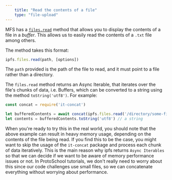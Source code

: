 ```yaml
---
    title: "Read the contents of a file"
    type: "file-upload"
---
```


MFS has a [`files.read`](https://github.com/ipfs/interface-js-ipfs-core/blob/master/SPEC/FILES.md#filesread) method that allows you to display the contents of a file in a *buffer*. This allows us to easily read the contents of a `.txt` file among others.

The method takes this format:

```js
ipfs.files.read(path, [options])
```

The `path` provided is the path of the file to read, and it must point to a file rather than a directory.

The `files.read` method returns an Async Iterable, that iterates over the file's chunks of data, i.e. Buffers, which can be converted to a string using the method `toString('utf8')`. For example:

```js
const concat = require('it-concat')

let bufferedContents = await concat(ipfs.files.read('/directory/some-file.txt'))  // a buffer
let contents = bufferedContents.toString('utf8') // a string
```

When you're ready to try this in the real world, you should note that the above example can result in heavy memory usage, depending on the contents of the file being read. If you find this to be the case, you might want to skip the usage of the `it-concat` package and process each chunk of data iteratively.
This is the main reason why ipfs returns `Async Iterables` so that we can decide if we want to be aware of memory performance issues or not.
In ProtoSchool tutorials, we don't really need to worry about this since our code challenges use small files, so we can concatenate everything without worrying about performance.
